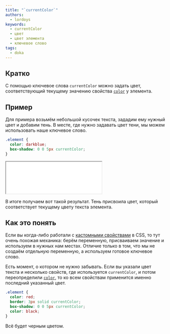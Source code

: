 ```yaml
---
title: "`currentColor`"
authors:
  - lordoys
keywords:
  - currentColor
  - цвет
  - цвет элемента
  - ключевое слово
tags:
  - doka
---
```


## Кратко

С помощью ключевое слова `currentColor` можно задать цвет, соответствующий текущему значению свойства [`color`](/css/color) у элемента.

## Пример

Для примера возьмём небольшой кусочек текста, зададим ему нужный цвет и добавим тень. В месте, где нужно задавать цвет тени, мы можем использовать наше ключевое слово.

```css
.element {
  color: darkblue;
  box-shadow: 0 0 5px currentColor;
}
```

<iframe title="Цвет тени по тексту" src="demos/basic/" height="100"></iframe>

В итоге получаем вот такой результат. Тень присвоила цвет, который соответствует текущему цвету текста элемента.

## Как это понять

Если вы когда-либо работали с [кастомными свойствами](/css/custom-properties) в CSS, то тут очень похожая механика: берём переменную, присваиваем значение и используем в нужных нам местах. Отличие только в том, что мы не создаём отдельную переменную, а используем готовое ключевое слово.

Есть момент, о котором не нужно забывать. Если вы указали цвет текста и несколько свойств, где используется `currentColor`, и потом переопределили [`color`](/css/color), то ко всем свойствам применится именно последний указанный цвет.

```css
.element {
  color: red;
  border: 3px solid currentColor;
  box-shadow: 0 0 5px currentColor;
  color: black;
}
```

Всё будет черным цветом.
